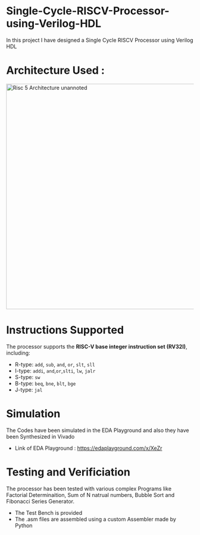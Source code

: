# Single-Cycle-RISCV-Processor-using-Verilog-HDL
In this project I have designed a Single Cycle RISCV Processor using Verilog HDL
# Architecture Used :
<img width="606" alt="Risc 5 Architecture unannoted" src="https://github.com/user-attachments/assets/5759f1d1-4b0b-46fd-95f2-586a722ba84f" />

# Instructions Supported
 The processor supports the **RISC-V base integer instruction set (RV32I)**, including:  
 - R-type: `add`, `sub`, `and`, `or`, `slt`, `sll` 
 - I-type: `addi`, `and`,`or`,`slti`, `lw`, `jalr`  
 - S-type: `sw`  
 - B-type: `beq`, `bne`, `blt`, `bge`  
 - J-type: `jal`

# Simulation 
 The Codes have been simulated in the EDA Playground and also they have been Synthesized in Vivado
 - Link of EDA Playground : https://edaplayground.com/x/XeZr

# Testing and Verificiation 
 The processor has been tested with various complex Programs like Factorial Determinaition, Sum of N natrual numbers, Bubble Sort and Fibonacci Series Generator.
 - The Test Bench is provided
 - The .asm files are assembled using a custom Assembler made by Python


